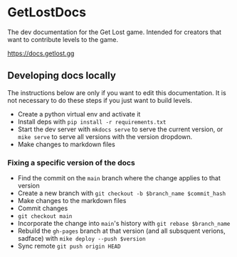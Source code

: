 # GetLostDocs

The dev documentation for the Get Lost game. Intended for creators that want to contribute levels to the game.

https://docs.getlost.gg

## Developing docs locally

The instructions below are only if you want to edit this documentation. It is not necessary to do these steps if you just want to build levels.

- Create a python virtual env and activate it
- Install deps with `pip install -r requirements.txt`
- Start the dev server with `mkdocs serve` to serve the current version, or `mike serve` to serve all versions with the version dropdown.
- Make changes to markdown files

### Fixing a specific version of the docs

- Find the commit on the `main` branch where the change applies to that version
- Create a new branch with `git checkout -b $branch_name $commit_hash`
- Make changes to the markdown files
- Commit changes
- `git checkout main`
- Incorporate the change into `main`'s history with `git rebase $branch_name`
- Rebuild the `gh-pages` branch at that version (and all subsquent verions, sadface) with `mike deploy --push $version`
- Sync remote `git push origin HEAD`
